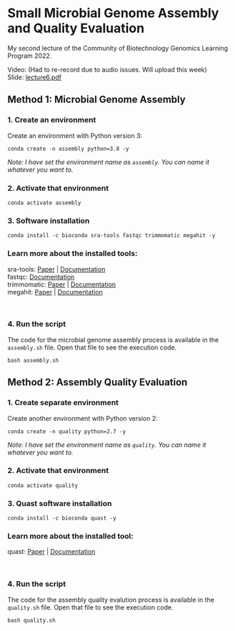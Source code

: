 # Small Microbial Genome Assembly and Quality Evaluation

My second lecture of the Community of Biotechnology Genomics Learning Program 2022.

Video: (Had to re-record due to audio issues. Will upload this week) <br/>
Slide: [lecture6.pdf](https://github.com/nahid18/cobgenomics-workshop-2022/blob/master/lecture-6/lecture6.pdf)

## Method 1: Microbial Genome Assembly

### 1. Create an environment
Create an environment with Python version 3:

```
conda create -n assembly python=3.8 -y
```

*Note: I have set the environment name as `assembly`. You can name it whatever you want to.*

### 2. Activate that environment
```
conda activate assembly
```

### 3. Software installation
```
conda install -c bioconda sra-tools fastqc trimmomatic megahit -y
```
### **Learn more about the installed tools:**
sra-tools: [Paper](https://dx.doi.org/10.1093%2Fnar%2Fgkq1019) | [Documentation](https://github.com/ncbi/sra-tools#readme) <br/>
fastqc: [Documentation](https://www.bioinformatics.babraham.ac.uk/projects/fastqc/) <br/>
trimmomatic: [Paper](https://doi.org/10.1093/bioinformatics/btu170) | [Documentation](http://www.usadellab.org/cms/?page=trimmomatic) <br/>
megahit: [Paper](https://doi.org/10.1093/bioinformatics/btv033) | [Documentation](https://github.com/voutcn/megahit#readme) <br/>

<br/>

### 4. Run the script
The code for the microbial genome assembly process is available in the `assembly.sh` file. Open that file to see the execution code.
```
bash assembly.sh
```


## Method 2: Assembly Quality Evaluation

### 1. Create separate environment
Create another environment with Python version 2:

```
conda create -n quality python=2.7 -y
```

*Note: I have set the environment name as `quality`. You can name it whatever you want to.*

### 2. Activate that environment
```
conda activate quality
```

### 3. Quast software installation
```
conda install -c bioconda quast -y
```
### **Learn more about the installed tool:**
quast: [Paper](https://doi.org/10.1093/bioinformatics/btt086) | [Documentation](http://quast.sourceforge.net/docs/manual.html) <br/>

<br/>

### 4. Run the script
The code for the assembly quality evalution process is available in the `quality.sh` file. Open that file to see the execution code.
```
bash quality.sh
```
